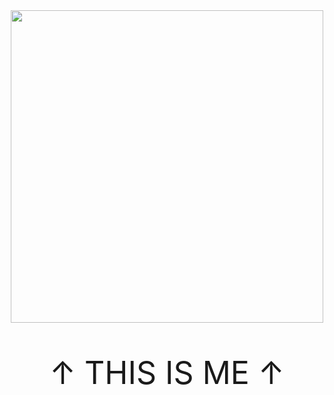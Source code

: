 <img src = 'https://media.tenor.com/PeOnykXrNoEAAAAS/raymix-el%C3%ABctr%C3%B8m%C3%ABm%C3%ABs-dance.gif' style = "width: 500px; display:block; margin-left:auto; margin-right:auto;"> 
<p style = "text-align: center; font-size:50px">↑ THIS IS ME ↑</p>
